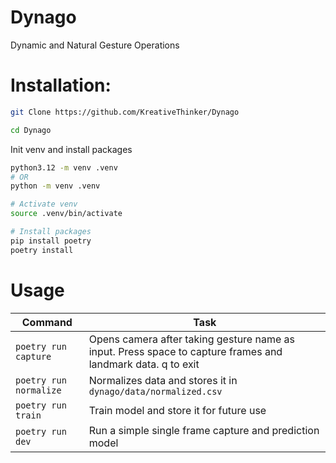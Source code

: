 # Dynago

Dynamic and Natural Gesture Operations

# Installation:

```bash
git Clone https://github.com/KreativeThinker/Dynago

cd Dynago
```

Init venv and install packages

```bash
python3.12 -m venv .venv
# OR
python -m venv .venv

# Activate venv
source .venv/bin/activate

# Install packages
pip install poetry
poetry install
```

# Usage

| Command                | Task                                                                                                        |
| ---------------------- | ----------------------------------------------------------------------------------------------------------- |
| `poetry run capture`   | Opens camera after taking gesture name as input. Press space to capture frames and landmark data. q to exit |
| `poetry run normalize` | Normalizes data and stores it in `dynago/data/normalized.csv`                                               |
| `poetry run train`     | Train model and store it for future use                                                                     |
| `poetry run dev`       | Run a simple single frame capture and prediction model                                                      |
